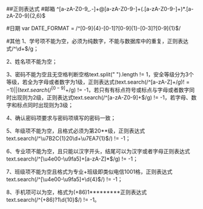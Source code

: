 ##正则表达式
#邮箱
^[a-zA-Z0-9_.-]+@[a-zA-Z0-9-]+(\.[a-zA-Z0-9-]+)*\.[a-zA-Z0-9]{2,6}$

#日期
var DATE_FORMAT = /^[0-9]{4}-[0-1]?[0-9]{1}-[0-3]?[0-9]{1}$/

#其他
1、学号项不能为空，必须为纯数字，不能与数据库中的重复，正则表达式/^\d+$/g；

2、姓名项不能为空；

3、密码不能为空且无空格判断空格text.split(" ").length != 1，安全等级分为3个等级，若全为字母或者数字为1级，正则表达式(text.search(/^[a-zA-Z]+$/g) != -1) || (text.search(/^[0-9]+$/g) != -1，若只有有标点符号或标点与字母或者数字同时出现则为2级，正则表达式text.search(/^[a-zA-Z0-9]+$/g) != -1，若字母、数字和标点同时出现则为3级；

4、确认密码项要求与密码项填写的密码一致；

5、年级项不能为空，且格式必须为第20**级，正则表达式text.search(/^\u7B2C{1}20\d+\u7EA7{1}$/) != -1；

6、专业项不能为空，且只能以汉字开头，结尾可以为汉字或者字母正则表达式text.search(/^[\u4e00-\u9fa5]+[a-zA-Z]*$/g) != -1；

7、班级项不能为空且格式为专业+班级即类似电信1001格，正则表达式text.search(/^[\u4e00-\u9fa5]+\d{4}$/) != -1；

8、手机项可以为空，格式为(+86)1*********正则表达式text.search(/^(\+86)?1\d{10}$/) != -1。

